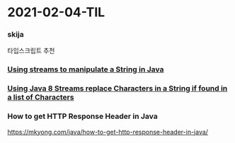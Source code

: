 # 2021-02-04-TIL

### skija

타입스크립트 추천

### [Using streams to manipulate a String in Java](https://stackoverflow.com/questions/31977356/using-streams-to-manipulate-a-string)

### [Using Java 8 Streams replace Characters in a String if found in a list of Characters](https://stackoverflow.com/questions/47204693/using-java-8-streams-replace-characters-in-a-string-if-found-in-a-list-of-charac)

### How to get HTTP Response Header in Java

https://mkyong.com/java/how-to-get-http-response-header-in-java/